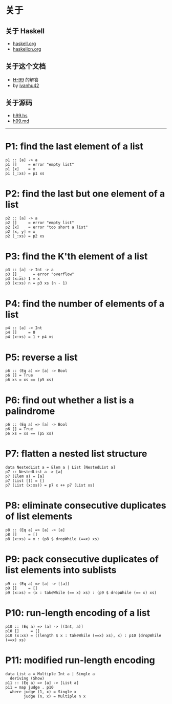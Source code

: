 # 关于
##  关于 Haskell
- [haskell.org](https://www.haskell.org/)
- [haskellcn.org](http://a.haskellcn.org/) 

## 关于这个文档
- [H-99](https://wiki.haskell.org/H-99:_Ninety-Nine_Haskell_Problems) 的解答
- by [ivanhu42](https://github.com/ivanhu42)

## 关于源码
- [h99.hs](https://github.com/ivanhu42/p/blob/master/learn-haskell/h99/h99.hs)
- [h99.md](https://github.com/ivanhu42/p/blob/master/learn-haskell/h99/h99.md)

---

# P1: find the last element of a list
```
p1 :: [a] -> a
p1 []     = error "empty list"
p1 [x]    = x
p1 (_:xs) = p1 xs
```

# P2: find the last but one element of a list
```
p2 :: [a] -> a
p2 []     = error "empty list"
p2 [x]    = error "too short a list"
p2 [x, y] = x
p2 (_:xs) = p2 xs
```

# P3: find the K'th element of a list
```
p3 :: [a] -> Int -> a
p3 [] _     = error "overflow"
p3 (x:xs) 1 = x
p3 (x:xs) n = p3 xs (n - 1)
```

# P4: find the number of elements of a list
```
p4 :: [a] -> Int
p4 []     = 0
p4 (x:xs) = 1 + p4 xs
```

# P5: reverse a list
```
p6 :: (Eq a) => [a] -> Bool
p6 [] = True
p6 xs = xs == (p5 xs)
```

# P6: find out whether a list is a palindrome
```
p6 :: (Eq a) => [a] -> Bool
p6 [] = True
p6 xs = xs == (p5 xs)
```

# P7: flatten a nested list structure
```
data NestedList a = Elem a | List [NestedList a]
p7 :: NestedList a -> [a]
p7 (Elem a) = [a]
p7 (List []) = []
p7 (List (x:xs)) = p7 x ++ p7 (List xs)
```

# P8: eliminate consecutive duplicates of list elements
```
p8 :: (Eq a) => [a] -> [a]
p8 []     = []
p8 (x:xs) = x : (p8 $ dropWhile (==x) xs)
```

# P9: pack consecutive duplicates of list elements into sublists
```
p9 :: (Eq a) => [a] -> [[a]]
p9 []     = []
p9 (x:xs) = (x : takeWhile (== x) xs) : (p9 $ dropWhile (== x) xs)
```

# P10: run-length encoding of a list
```
p10 :: (Eq a) => [a] -> [(Int, a)]
p10 []     = []
p10 (x:xs) = ((length $ x : takeWhile (==x) xs), x) : p10 (dropWhile (==x) xs)
```

# P11: modified run-length encoding
```
data List a = Multiple Int a | Single a
  deriving (Show)
p11 :: (Eq a) => [a] -> [List a]
p11 = map judge . p10
  where judge (1, x) = Single x
        judge (n, x) = Multiple n x
```
